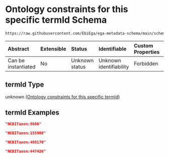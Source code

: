 # Ontology constraints for this specific termId Schema

```txt
https://raw.githubusercontent.com/EbiEga/ega-metadata-schema/main/schemas/EGA.common-definitions.json#/definitions/organismDescriptor/properties/organismTaxon/properties/termId
```



| Abstract            | Extensible | Status         | Identifiable            | Custom Properties | Additional Properties | Access Restrictions | Defined In                                                                                           |
| :------------------ | :--------- | :------------- | :---------------------- | :---------------- | :-------------------- | :------------------ | :--------------------------------------------------------------------------------------------------- |
| Can be instantiated | No         | Unknown status | Unknown identifiability | Forbidden         | Allowed               | none                | [EGA.common-definitions.json\*](../../../schemas/EGA.common-definitions.json "open original schema") |

## termId Type

unknown ([Ontology constraints for this specific termId](ega-4-definitions-organism-obi0100026-descriptor-block-properties-ncbi-taxon-of-the-organism-properties-ontology-constraints-for-this-specific-termid.md))

## termId Examples

```json
"NCBITaxon:9606"
```

```json
"NCBITaxon:155900"
```

```json
"NCBITaxon:408170"
```

```json
"NCBITaxon:447426"
```
